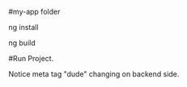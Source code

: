 #my-app folder

ng install

ng build


#Run Project. 

Notice meta tag "dude" changing on backend side.
